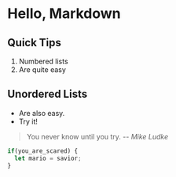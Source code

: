 # Hello, Markdown

## Quick Tips

1. Numbered lists
2. Are quite easy

## Unordered Lists

- Are also easy.
- Try it!

>You never know until you try.
>-- *Mike Ludke*

```javascript
if(you_are_scared) {
  let mario = savior;
}
```